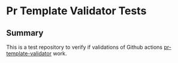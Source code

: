 # Pr Template Validator Tests

## Summary

This is a test repository to verify if validations of Github actions [pr-template-validator](https://github.com/nowNick/pr-template-validator) work.
